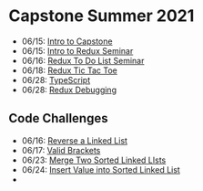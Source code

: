 # Capstone Summer 2021

* 06/15: [Intro to Capstone](https://us02web.zoom.us/rec/share/SxECzhE4VFfovrqI7HcpYk6ubrZOi5i8SIp0OQHfNq9YWDB3oNZp8y3Rb-dCUUJF.e-fgRlLM7vLnvKXN)
* 06/15: [Intro to Redux Seminar](https://us02web.zoom.us/rec/share/ADW0gE84UNxA1hOoUsgzNg70S5V3iCEPtzP52QQs2lLx0EIDX-_X6j0ssQZl2v0x.If-fPF3RAJnvYClX)
* 06/16: [Redux To Do List Seminar](https://us02web.zoom.us/rec/share/uZghZ4BtAUyxLHWmtT2zeKDKLfMAE24HIkfRYdkWWU1lgtEZPia1W4mhzfpUcgIi.LwSB-_Shf2vOuPBZ)
* 06/18: [Redux Tic Tac Toe](https://us02web.zoom.us/rec/share/kiHM1caggMPDjDFdh_79-sgT7aQH3UV1dBoA8MyzAf2DL1tnRjwWb0FuTCEif9z6.4_bw182VWgubbSXJ?startTime=1624024303000)
* 06/28: [TypeScript](https://us02web.zoom.us/rec/share/JLAFAdPMorw3h1PcEPKgTCFiT-Gx0w5rLJ-0C2dVyLQOcLjFbpyYbtkMJxiriHCO.WjLXT31c6elWEf0y?startTime=1624900063000)
* 06/28: [Redux Debugging](https://us02web.zoom.us/rec/share/JLAFAdPMorw3h1PcEPKgTCFiT-Gx0w5rLJ-0C2dVyLQOcLjFbpyYbtkMJxiriHCO.WjLXT31c6elWEf0y?startTime=1624905384000)

## Code Challenges
* 06/16: [Reverse a Linked List](https://us02web.zoom.us/rec/share/szJ_Jzp5W14FImdjpkCzkeE674q6wqV6MVfMN38oAGbYq8XQCevmZ2PMMIBtUhXd.lC0c756cdvRz_QRC)
* 06/17: [Valid Brackets](https://us02web.zoom.us/rec/share/1iVfrIrzG9anbHr-FLpcWZGi1wN_x6jYlcOTKqSFNiIEgLjM-LCvT2vCa-PqGYgZ.Z4wf_IfAGg77qhw9)
* 06/23: [Merge Two Sorted Linked LIsts](https://us02web.zoom.us/rec/share/07pXBJycDWYYk-fnyPLDf4s6pnTMaCBGbukHysgMw1DlaJhSzI3PqtpC3j1iTD9-.rzFHq4Vi3BMLT3-c?startTime=1624454396000)
* 06/24: [Insert Value into Sorted Linked List](https://us02web.zoom.us/rec/share/266fVkTg_nVGZCLKFdNRGMaoYgaavOA2Bec9TJgbSHwWMMCQ329wtEvp4rHBimnO.zLHDjQI7F9by20iS?startTime=1624541323000)
* 
